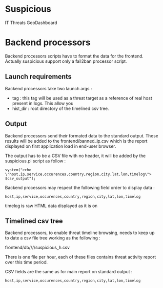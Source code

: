 # Suspicious

IT Threats GeoDashboard

# Backend processors

Backend processors scripts have to format the data for the frontend. Actually
suspicious support only a fail2ban processor script.

## Launch requirements

Backend processors take two launch args :
* tag : this tag will be used as a threat target as a reference of real host
present in logs. This allow you
* hist_dir : root directory of the timelined csv tree.

## Output

Backend processors send their formated data to the standard output. These
results will be added to the frontend/banned_ip.csv which is the report
displayed on first application load in end-user browser.

The output has to be a CSV file with no header, it will be added by the
suspicious.pl script as follow :

	system("echo \"host,ip,service,occurences,country,region,city,lat,lon,timelog\"> $csv_output");

Backend processors may respect the following field order to display data :

	host,ip,service,occurences,country,region,city,lat,lon,timelog

timelog is raw HTML data displayed as it is on 

## Timelined csv tree

Backend processors, to enable threat timeline browsing, needs to keep up to
date a csv file tree working as the following :

frontend/db/<year>/<month>/<day>/suspicious_<hour>h<min>.csv

There is one file per hour, each of these files contains threat activity
report over this time period.

CSV fields are the same as for main report on standard output :

	host,ip,service,occurences,country,region,city,lat,lon,timelog
